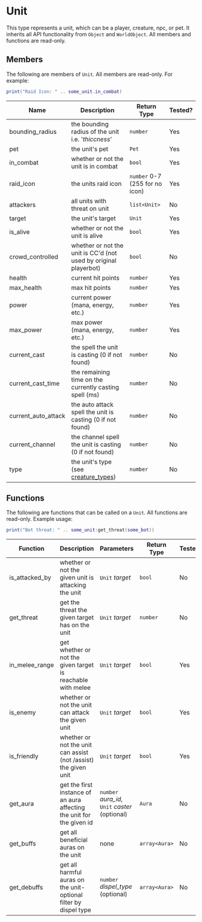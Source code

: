 # Unit

This type represents a unit, which can be a player, creature, npc, or pet. It inherits all API functionality from `Object` and `WorldObject`. All members and functions are read-only.

## Members

The following are members of `Unit`. All members are read-only. For example:

```lua
print("Raid Icon: " .. some_unit.in_combat)
```

| Name                | Description                                                         | Return Type                    | Tested? |
| ------------------- | ------------------------------------------------------------------- | ------------------------------ | ------- |
| bounding_radius     | the bounding radius of the unit i.e. '_thiccness_'                  | `number`                       | Yes     |
| pet                 | the unit's pet                                                      | `Pet`                          | Yes     |
| in_combat           | whether or not the unit is in combat                                | `bool`                         | Yes     |
| raid_icon           | the units raid icon                                                 | `number` 0-7 (255 for no icon) | Yes     |
| attackers           | all units with threat on unit                                       | `list<Unit>`                   | No      |
| target              | the unit's target                                                   | `Unit`                         | Yes     |
| is_alive            | whether or not the unit is alive                                    | `bool`                         | Yes     |
| crowd_controlled    | whether or not the unit is CC'd (not used by original playerbot)    | `bool`                         | No      |
| health              | current hit points                                                  | `number`                       | Yes     |
| max_health          | max hit points                                                      | `number`                       | Yes     |
| power               | current power (mana, energy, etc.)                                  | `number`                       | Yes     |
| max_power           | max power (mana, energy, etc.)                                      | `number`                       | Yes     |
| current_cast        | the spell the unit is casting (0 if not found)                      | `number`                       | No      |
| current_cast_time   | the remaining time on the currently casting spell (ms)              | `number`                       | No      |
| current_auto_attack | the auto attack spell the unit is casting (0 if not found)          | `number`                       | No      |
| current_channel     | the channel spell the unit is casting (0 if not found)              | `number`                       | No      |
| type                | the unit's type (see [creature_types](api/enums/creature_types.md)) | `number`                       | No      |

## Functions

The following are functions that can be called on a `Unit`. All functions are read-only. Example usage:

```lua
print("Bot threat: " .. some_unit:get_threat(some_bot))
```

| Function       | Description                                                           | Parameters                                     | Return Type   | Tested? |
| -------------- | --------------------------------------------------------------------- | ---------------------------------------------- | ------------- | ------- |
| is_attacked_by | whether or not the given unit is attacking the unit                   | `Unit` _target_                                | `bool`        | No      |
| get_threat     | get the threat the given target has on the unit                       | `Unit` _target_                                | `number`      | No      |
| in_melee_range | get whether or not the given target is reachable with melee           | `Unit` _target_                                | `bool`        | Yes     |
| is_enemy       | whether or not the unit can attack the given unit                     | `Unit` _target_                                | `bool`        | Yes     |
| is_friendly    | whether or not the unit can assist (not /assist) the given unit       | `Unit` _target_                                | `bool`        | Yes     |
| get_aura       | get the first instance of an aura affecting the unit for the given id | `number` _aura_id_, `Unit` _caster_ (optional) | `Aura`        | No      |
| get_buffs      | get all beneficial auras on the unit                                  | none                                           | `array<Aura>` | No      |
| get_debuffs    | get all harmful auras on the unit- optional filter by dispel type     | `number` _dispel_type_ (optional)              | `array<Aura>` | No      |
